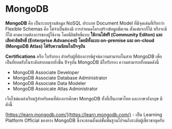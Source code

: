 # **MongoDB**

**MongoDB** คือ เป็นระบบฐานข้อมูล NoSQL ประเภท Document Model ที่มีจุดเด่นที่เรียกว่า Flexible Schemas คือ ไม่จำเป็นต้องมี การกำหนดโครงสร้างข้อมูลชัดเจน ตั้งแต่แรกก็ได้ หรือจะมีก็ได้ ตามความต้องการของผู้ใช้งาน โดยมีลิขสิทธิ์แบบ **ใช้งานได้ฟรี (Community Editon) และ เสียค่าลิขสิทธิ์ (Enterprise Advanced) โดยมีทั้งแบบ on-premise และ on-cloud (MongoDB Atlas) ได้รับความนิยมในปัจจุบัน**

**Certifications** หรือ ใบรับรอง สำหรับผู้ที่ต้องการพิสูจน์ความสามารถในสาย MongoDB เพื่อเป็นที่ยอมรับในระดับสากลมากยิ่งขึ้น ปัจจุบัน MongoDB มีใบรับรอง ความสามารถทั้งหมดดังนี้
- MongoDB Associate Developer
- MongoDB Associate Database Administrator
- MongoDB Associate Data Modeler
- MongoDB Assoicate Atlas Administrator

เว็บไซด์แหล่งเรียนรู้สำหรับคนที่ต้องการศึกษา MongoDB ทั้งที่เป็นภาษาไทย และภาษาอังกฤษ มีดังนี้

[https://learn.mongodb.com/](https://learn.mongodb.com/) - เป็น Learning Platform Official ของทาง MongoDB ซึ่งจะสอนตั้งแต่ขั้นพื้นฐานไปจนถึงระดับผู้เชี่ยวชาญครับ 